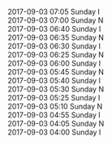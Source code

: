 2017-09-03 07:05 Sunday  I  
2017-09-03 07:00 Sunday  N  
2017-09-03 06:40 Sunday  I  
2017-09-03 06:35 Sunday  N  
2017-09-03 06:30 Sunday  I  
2017-09-03 06:25 Sunday  N  
2017-09-03 06:00 Sunday  I  
2017-09-03 05:45 Sunday  N  
2017-09-03 05:40 Sunday  I  
2017-09-03 05:30 Sunday  N  
2017-09-03 05:25 Sunday  I  
2017-09-03 05:10 Sunday  N  
2017-09-03 04:55 Sunday  I  
2017-09-03 04:05 Sunday  N  
2017-09-03 04:00 Sunday  I  
